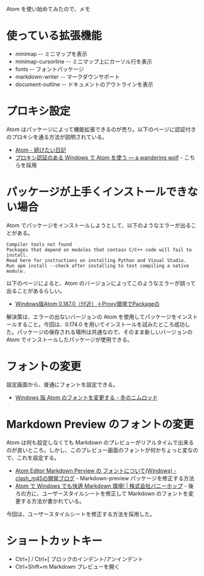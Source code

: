 Atom を使い始めてみたので、メモ

# 使っている拡張機能

- minimap -- ミニマップを表示
- minimap-cursorline -- ミニマップ上にカーソル行を表示
- fonts -- フォントパッケージ
- markdown-writer -- マークダウンサポート
- document-outline -- ドキュメントのアウトラインを表示

# プロキシ設定

Atom はパッケージによって機能拡張できるのが売り。以下のページに認証付きのプロキシを通る方法が説明されている。

- [Atom - 続けたい日記](http://yossk.hatenablog.com/entry/2015/03/17/225308)
- [プロキシ認証のある Windows で Atom を使う — a wandering wolf](http://gab-km.bitbucket.org/blog/html/2014/10/23/using_atom_in_windows_with_proxy_authentication.html) - こちらを採用


# パッケージが上手くインストールできない場合

Atom でパッケージをインストールしようとして、以下のようなエラーが出ることがある。

    Compiler tools not found
    Packages that depend on modules that contain C/C++ code will fail to install.
    Read here for instructions on installing Python and Visual Studio.
    Run apm install --check after installing to test compiling a native module.

以下のページによると、Atom のバージョンによってこのようなエラーが誤って出ることがあるらしい。

- [Windows版Atom 0.187.0（付近）＋Proxy環境でPackageの](http://qiita.com/kisato/items/77671f382b22b93c60d0)

解決策は、エラーの出ないバージョンの Atom を使用してパッケージをインストールすること。今回は、0.174.0 を用いてインストールを試みたところ成功した。パッケージの保存される場所は共通なので、そのまま新しいバージョンの Atom でインストールしたパッケージが使用できる。

# フォントの変更

設定画面から、普通にフォントを設定できる。

- [Windows 版 Atom のフォントを変更する - 冬のニムロッド](http://winternimrod.hateblo.jp/entry/2015/01/27/103640)

# Markdown Preview のフォントの変更

Atom は何も設定しなくても Markdown のプレビューがリアルタイムで出来るのが良いところ。しかし、このプレビュー画面のフォントが何かちょっと変なので、これを設定する。

- [Atom Editor Markdown Perview の フォントについて(Windows) - clash_m45の開発ブログ](http://clash-m45.hatenablog.com/entry/20140823/1408779941) - Markdown-preview パッケージを修正する方法
- [Atom で Windows でも快適 Markdown 環境! | 株式会社バニーホップ](http://www.bunnyhop.jp/tips-20140811/) - 後ろの方に、ユーザースタイルシートを修正して Markdown のフォントを変更する方法が書かれている。

今回は、ユーザースタイルシートを修正する方法を採用した。


# ショートカットキー

- Ctrl+] / Ctrl+[ ブロックのインデント/アンインデント
- Ctrl+Shift+m Markdown プレビューを開く



